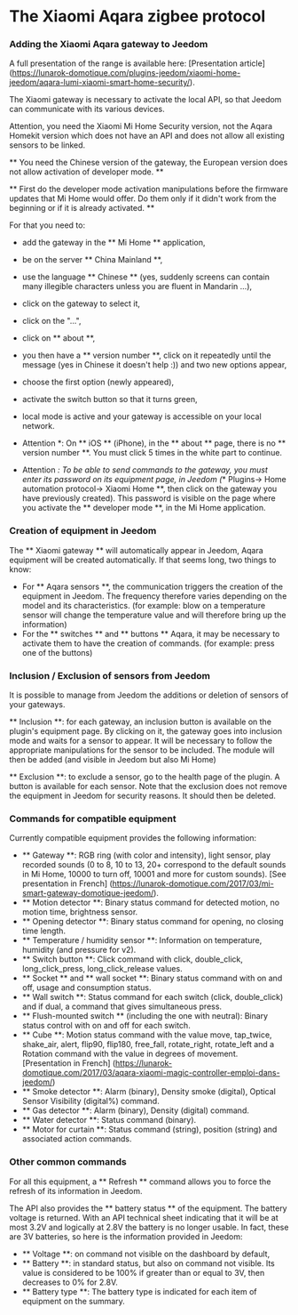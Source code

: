 # The Xiaomi Aqara zigbee protocol

### Adding the Xiaomi Aqara gateway to Jeedom

A full presentation of the range is available here: [Presentation article] (https://lunarok-domotique.com/plugins-jeedom/xiaomi-home-jeedom/aqara-lumi-xiaomi-smart-home-security/).

The Xiaomi gateway is necessary to activate the local API, so that Jeedom can communicate with its various devices.

Attention, you need the Xiaomi Mi Home Security version, not the Aqara Homekit version which does not have an API and does not allow all existing sensors to be linked.

** You need the Chinese version of the gateway, the European version does not allow activation of developer mode. **

** First do the developer mode activation manipulations before the firmware updates that Mi Home would offer. Do them only if it didn't work from the beginning or if it is already activated. **

For that you need to:
* add the gateway in the ** Mi Home ** application,
* be on the server ** China Mainland **,
* use the language ** Chinese ** (yes, suddenly screens can contain many illegible characters unless you are fluent in Mandarin ...),
* click on the gateway to select it,
* click on the "...",
* click on ** about **,
* you then have a ** version number **, click on it repeatedly until the message (yes in Chinese it doesn't help :)) and two new options appear,
* choose the first option (newly appeared),
* activate the switch button so that it turns green,
* local mode is active and your gateway is accessible on your local network.

* Attention *: On ** iOS ** (iPhone), in the ** about ** page, there is no ** version number **. You must click 5 times in the white part to continue.

* Attention *: To be able to send commands to the gateway, you must enter its password on its equipment page, in Jeedom (** Plugins-> Home automation protocol-> Xiaomi Home **, then click on the gateway you have previously created). This password is visible on the page where you activate the ** developer mode **, in the Mi Home application.

### Creation of equipment in Jeedom

The ** Xiaomi gateway ** will automatically appear in Jeedom, Aqara equipment will be created automatically. If that seems long, two things to know:
* For ** Aqara sensors **, the communication triggers the creation of the equipment in Jeedom. The frequency therefore varies depending on the model and its characteristics. (for example: blow on a temperature sensor will change the temperature value and will therefore bring up the information)
* For the ** switches ** and ** buttons ** Aqara, it may be necessary to activate them to have the creation of commands. (for example: press one of the buttons)

### Inclusion / Exclusion of sensors from Jeedom

It is possible to manage from Jeedom the additions or deletion of sensors of your gateways.

** Inclusion **: for each gateway, an inclusion button is available on the plugin's equipment page. By clicking on it, the gateway goes into inclusion mode and waits for a sensor to appear. It will be necessary to follow the appropriate manipulations for the sensor to be included. The module will then be added (and visible in Jeedom but also Mi Home)

** Exclusion **: to exclude a sensor, go to the health page of the plugin. A button is available for each sensor. Note that the exclusion does not remove the equipment in Jeedom for security reasons. It should then be deleted.

### Commands for compatible equipment

Currently compatible equipment provides the following information:

* ** Gateway **: RGB ring (with color and intensity), light sensor, play recorded sounds (0 to 8, 10 to 13, 20+ correspond to the default sounds in Mi Home, 10000 to turn off, 10001 and more for custom sounds). [See presentation in French] (https://lunarok-domotique.com/2017/03/mi-smart-gateway-domotique-jeedom/).
* ** Motion detector **: Binary status command for detected motion, no motion time, brightness sensor.
* ** Opening detector **: Binary status command for opening, no closing time length.
* ** Temperature / humidity sensor **: Information on temperature, humidity (and pressure for v2).
* ** Switch button **: Click command with click, double_click, long_click_press, long_click_release values.
* ** Socket ** and ** wall socket **: Binary status command with on and off, usage and consumption status.
* ** Wall switch **: Status command for each switch (click, double_click) and if dual, a command that gives simultaneous press.
* ** Flush-mounted switch ** (including the one with neutral): Binary status control with on and off for each switch.
* ** Cube **: Motion status command with the value move, tap_twice, shake_air, alert, flip90, flip180, free_fall, rotate_right, rotate_left and a Rotation command with the value in degrees of movement. [Presentation in French] (https://lunarok-domotique.com/2017/03/aqara-xiaomi-magic-controller-emploi-dans-jeedom/)
* ** Smoke detector **: Alarm (binary), Density smoke (digital), Optical Sensor Visibility (digital%) command.
* ** Gas ​​detector **: Alarm (binary), Density (digital) command.
* ** Water detector **: Status command (binary).
* ** Motor for curtain **: Status command (string), position (string) and associated action commands.

### Other common commands

For all this equipment, a ** Refresh ** command allows you to force the refresh of its information in Jeedom.

The API also provides the ** battery status ** of the equipment. The battery voltage is returned. With an API technical sheet indicating that it will be at most 3.2V and logically at 2.8V the battery is no longer usable. In fact, these are 3V batteries, so here is the information provided in Jeedom:

* ** Voltage **: on command not visible on the dashboard by default,
* ** Battery **: in standard status, but also on command not visible. Its value is considered to be 100% if greater than or equal to 3V, then decreases to 0% for 2.8V.
* ** Battery type **: The battery type is indicated for each item of equipment on the summary.
